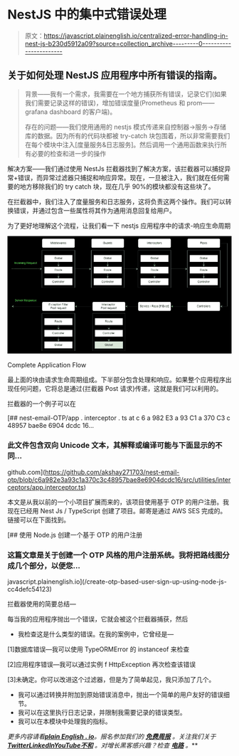 # NestJS 中的集中式错误处理

> 原文：<https://javascript.plainenglish.io/centralized-error-handling-in-nest-js-b230d5912a09?source=collection_archive---------0----------------------->

## 关于如何处理 NestJS 应用程序中所有错误的指南。

> 背景——我有一个需求，我需要在一个地方捕获所有错误，记录它们(如果我们需要记录这样的错误)，增加错误度量(Prometheus 和 prom——grafana dashboard 的客户端)。
> 
> 存在的问题——我们使用通用的 nestjs 模式传递来自控制器->服务->存储库的数据。因为所有的代码块都被 try-catch 块包围着，所以非常需要我们在每个模块中注入[度量服务&日志服务]。然后调用一个通用函数来执行所有必要的检查和进一步的操作

解决方案——我们通过使用 NestJs 拦截器找到了解决方案，该拦截器可以捕捉异常+错误，而异常过滤器只捕捉和响应异常。现在，一旦被注入，我们就在任何需要的地方移除我们的 try catch 块，现在几乎 90%的模块都没有这些块了。

在拦截器中，我们注入了度量服务和日志服务，这将负责这两个操作。我们可以转换错误，并通过包含一些属性将其作为通用消息回复给用户。

为了更好地理解这个流程，让我们看一下 nestjs 应用程序中的请求-响应生命周期

![](img/b12e197ef4b279166a6dd3d7aa84e177.png)

Complete Application Flow

最上面的块由请求生命周期组成。下半部分包含处理和响应。如果整个应用程序出现任何问题，它将总是通过{拦截器 Post 请求}传递，这就是我们可以利用的。

拦截器的一个例子可以在

[](https://github.com/akshay271703/nest-email-otp/blob/c6a982e3a93c1a370c3c48957bae8e6904dcdc16/src/utilities/interceptors/app.interceptor.ts) [## nest-email-OTP/app . interceptor . ts at c 6 a 982 E3 a 93 C1 a 370 C3 c 48957 bae8e 6904 dcdc 16…

### 此文件包含双向 Unicode 文本，其解释或编译可能与下面显示的不同…

github.com](https://github.com/akshay271703/nest-email-otp/blob/c6a982e3a93c1a370c3c48957bae8e6904dcdc16/src/utilities/interceptors/app.interceptor.ts) 

本文是从我以前的一个小项目扩展而来的，该项目使用基于 OTP 的用户注册。我现在已经用 Nest Js / TypeScript 创建了项目。邮寄是通过 AWS SES 完成的。链接可以在下面找到。

[](/create-otp-based-user-sign-up-using-node-js-cc4defc54123) [## 使用 Node.js 创建一个基于 OTP 的用户注册

### 这篇文章是关于创建一个 OTP 风格的用户注册系统。我将把路线图分成几个部分，以便您…

javascript.plainenglish.io](/create-otp-based-user-sign-up-using-node-js-cc4defc54123) 

拦截器使用的简要总结—

每当我的应用程序抛出一个错误，它就会被这个拦截器捕获，然后

*   我检查这是什么类型的错误。在我的案例中，它曾经是—

[1]数据库错误—我可以使用 TypeORMError 的 instanceof 来检查

[2]应用程序错误—我可以通过实例 f HttpException 再次检查该错误

[3]未确定。你可以改进这个过滤器，但是为了简单起见，我只添加了几个。

*   我可以通过转换并附加到原始错误消息中，抛出一个简单的用户友好的错误细节。
*   我可以在这里执行日志记录，并限制我需要记录的错误类型。
*   我可以在本模块中处理我的指标。

*更多内容请看*[***plain English . io***](https://plainenglish.io/)*。报名参加我们的* [***免费周报***](http://newsletter.plainenglish.io/) *。关注我们关于*[***Twitter***](https://twitter.com/inPlainEngHQ)[***LinkedIn***](https://www.linkedin.com/company/inplainenglish/)*[***YouTube***](https://www.youtube.com/channel/UCtipWUghju290NWcn8jhyAw)*[***不和***](https://discord.gg/GtDtUAvyhW) *。对增长黑客感兴趣？检查* [***电路***](https://circuit.ooo/) *。***